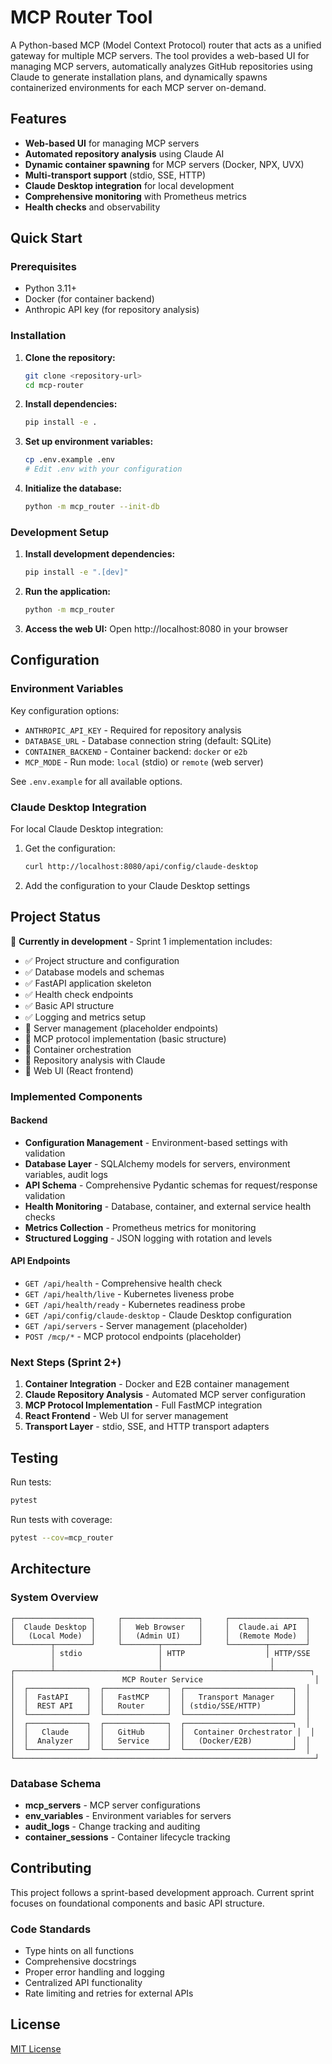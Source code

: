 # MCP Router Tool

A Python-based MCP (Model Context Protocol) router that acts as a unified gateway for multiple MCP servers. The tool provides a web-based UI for managing MCP servers, automatically analyzes GitHub repositories using Claude to generate installation plans, and dynamically spawns containerized environments for each MCP server on-demand.

## Features

- **Web-based UI** for managing MCP servers
- **Automated repository analysis** using Claude AI
- **Dynamic container spawning** for MCP servers (Docker, NPX, UVX)
- **Multi-transport support** (stdio, SSE, HTTP)
- **Claude Desktop integration** for local development
- **Comprehensive monitoring** with Prometheus metrics
- **Health checks** and observability

## Quick Start

### Prerequisites

- Python 3.11+
- Docker (for container backend)
- Anthropic API key (for repository analysis)

### Installation

1. **Clone the repository:**
   ```bash
   git clone <repository-url>
   cd mcp-router
   ```

2. **Install dependencies:**
   ```bash
   pip install -e .
   ```

3. **Set up environment variables:**
   ```bash
   cp .env.example .env
   # Edit .env with your configuration
   ```

4. **Initialize the database:**
   ```bash
   python -m mcp_router --init-db
   ```

### Development Setup

1. **Install development dependencies:**
   ```bash
   pip install -e ".[dev]"
   ```

2. **Run the application:**
   ```bash
   python -m mcp_router
   ```

3. **Access the web UI:**
   Open http://localhost:8080 in your browser

## Configuration

### Environment Variables

Key configuration options:

- `ANTHROPIC_API_KEY` - Required for repository analysis
- `DATABASE_URL` - Database connection string (default: SQLite)
- `CONTAINER_BACKEND` - Container backend: `docker` or `e2b`
- `MCP_MODE` - Run mode: `local` (stdio) or `remote` (web server)

See `.env.example` for all available options.

### Claude Desktop Integration

For local Claude Desktop integration:

1. Get the configuration:
   ```bash
   curl http://localhost:8080/api/config/claude-desktop
   ```

2. Add the configuration to your Claude Desktop settings

## Project Status

🚧 **Currently in development** - Sprint 1 implementation includes:

- ✅ Project structure and configuration
- ✅ Database models and schemas
- ✅ FastAPI application skeleton
- ✅ Health check endpoints
- ✅ Basic API structure
- ✅ Logging and metrics setup
- 🚧 Server management (placeholder endpoints)
- 🚧 MCP protocol implementation (basic structure)
- 🚧 Container orchestration
- 🚧 Repository analysis with Claude
- 🚧 Web UI (React frontend)

### Implemented Components

#### Backend
- **Configuration Management** - Environment-based settings with validation
- **Database Layer** - SQLAlchemy models for servers, environment variables, audit logs
- **API Schema** - Comprehensive Pydantic schemas for request/response validation
- **Health Monitoring** - Database, container, and external service health checks
- **Metrics Collection** - Prometheus metrics for monitoring
- **Structured Logging** - JSON logging with rotation and levels

#### API Endpoints
- `GET /api/health` - Comprehensive health check
- `GET /api/health/live` - Kubernetes liveness probe
- `GET /api/health/ready` - Kubernetes readiness probe
- `GET /api/config/claude-desktop` - Claude Desktop configuration
- `GET /api/servers` - Server management (placeholder)
- `POST /mcp/*` - MCP protocol endpoints (placeholder)

### Next Steps (Sprint 2+)

1. **Container Integration** - Docker and E2B container management
2. **Claude Repository Analysis** - Automated MCP server configuration
3. **MCP Protocol Implementation** - Full FastMCP integration
4. **React Frontend** - Web UI for server management
5. **Transport Layer** - stdio, SSE, and HTTP transport adapters

## Testing

Run tests:
```bash
pytest
```

Run tests with coverage:
```bash
pytest --cov=mcp_router
```

## Architecture

### System Overview
```
┌─────────────────┐     ┌─────────────────┐     ┌─────────────────┐
│  Claude Desktop │     │   Web Browser   │     │  Claude.ai API  │
│   (Local Mode)  │     │   (Admin UI)    │     │  (Remote Mode)  │
└────────┬────────┘     └────────┬────────┘     └────────┬────────┘
         │ stdio                 │ HTTP                  │ HTTP/SSE
         │                       │                        │
┌────────┴───────────────────────┴────────────────────────┴────────┐
│                        MCP Router Service                         │
│  ┌─────────────┐  ┌──────────────┐  ┌────────────────────────┐  │
│  │  FastAPI    │  │   FastMCP    │  │   Transport Manager    │  │
│  │  REST API   │  │   Router     │  │ (stdio/SSE/HTTP)       │  │
│  └─────────────┘  └──────────────┘  └────────────────────────┘  │
│  ┌─────────────┐  ┌──────────────┐  ┌────────────────────────┐  │
│  │   Claude    │  │   GitHub     │  │  Container Orchestrator │  │
│  │  Analyzer   │  │   Service    │  │   (Docker/E2B)         │  │
│  └─────────────┘  └──────────────┘  └────────────────────────┘  │
└───────────────────────────────────────────────────────────────────┘
```

### Database Schema
- **mcp_servers** - MCP server configurations
- **env_variables** - Environment variables for servers
- **audit_logs** - Change tracking and auditing
- **container_sessions** - Container lifecycle tracking

## Contributing

This project follows a sprint-based development approach. Current sprint focuses on foundational components and basic API structure.

### Code Standards
- Type hints on all functions
- Comprehensive docstrings
- Proper error handling and logging
- Centralized API functionality
- Rate limiting and retries for external APIs

## License

[MIT License](LICENSE) 